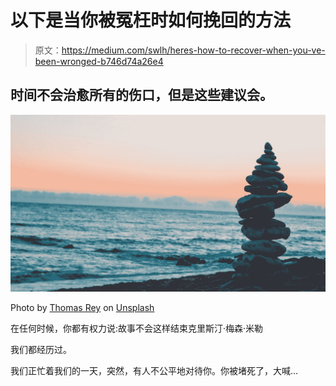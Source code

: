 # 以下是当你被冤枉时如何挽回的方法

> 原文：<https://medium.com/swlh/heres-how-to-recover-when-you-ve-been-wronged-b746d74a26e4>

## 时间不会治愈所有的伤口，但是这些建议会。

![](img/28e7c4ef35105d2e1aa9f5b47902c0db.png)

Photo by [Thomas Rey](https://unsplash.com/@jayrey?utm_source=medium&utm_medium=referral) on [Unsplash](https://unsplash.com?utm_source=medium&utm_medium=referral)

在任何时候，你都有权力说:故事不会这样结束克里斯汀·梅森·米勒

我们都经历过。

我们正忙着我们的一天，突然，有人不公平地对待你。你被堵死了，大喊…